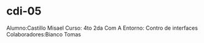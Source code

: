 # cdi-05

Alumno:Castillo Misael
Curso: 4to 2da Com A
Entorno: Contro de interfaces
Colaboradores:Bianco Tomas
